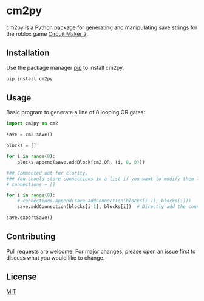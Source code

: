 # cm2py

cm2py is a Python package for generating and manipulating save strings for the roblox game [Circuit Maker 2](https://www.roblox.com/games/6652606416/Circuit-Maker-2).

## Installation

Use the package manager [pip](https://pip.pypa.io/en/stable/) to install cm2py.

```bash
pip install cm2py
```

## Usage

Basic program to generate a line of 8 looping OR gates:

```python
import cm2py as cm2

save = cm2.save()

blocks = []

for i in range(8):
    blocks.append(save.addBlock(cm2.OR, (i, 0, 0)))

### Commented out for clarity. 
### You should store connections in a list if you want to modify them later.
# connections = []  

for i in range(8):
    # connections.append(save.addConnection(blocks[i-1], blocks[i]))
    save.addConnection(blocks[i-1], blocks[i])  # Directly add the connections to the save object

save.exportSave()

```

## Contributing

Pull requests are welcome. For major changes, please open an issue first
to discuss what you would like to change.

## License

[MIT](https://choosealicense.com/licenses/mit/)